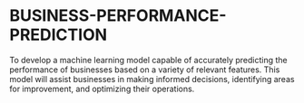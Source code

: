 # BUSINESS-PERFORMANCE-PREDICTION
To develop a machine learning model capable of accurately predicting the performance of businesses based on a variety of relevant features. This model will assist businesses in making informed decisions, identifying areas for improvement, and optimizing their operations.
